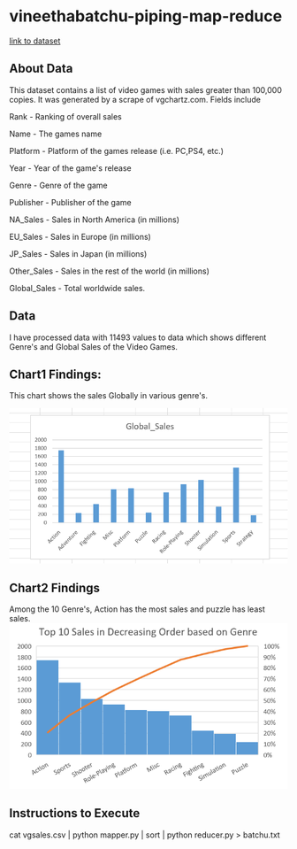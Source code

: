 # vineethabatchu-piping-map-reduce

[link to dataset](https://www.kaggle.com/arslanali4343/sales-of-video-games)

## About Data
This dataset contains a list of video games with sales greater than 100,000 copies. It was generated by a scrape of vgchartz.com.
Fields include

Rank - Ranking of overall sales

Name - The games name

Platform - Platform of the games release (i.e. PC,PS4, etc.)

Year - Year of the game's release

Genre - Genre of the game

Publisher - Publisher of the game

NA_Sales - Sales in North America (in millions)

EU_Sales - Sales in Europe (in millions)

JP_Sales - Sales in Japan (in millions)

Other_Sales - Sales in the rest of the world (in millions)

Global_Sales - Total worldwide sales.

## Data
I have processed data with 11493 values to data which shows different Genre's and Global Sales of the Video Games.

## Chart1 Findings:
This chart shows the sales Globally in various genre's.

![global-sale image](global-sales.png)


## Chart2 Findings
Among the 10 Genre's, Action has the most sales and puzzle has least sales.
![global-sale image](top10.png)

## Instructions to Execute
cat vgsales.csv | python mapper.py | sort | python reducer.py > batchu.txt
